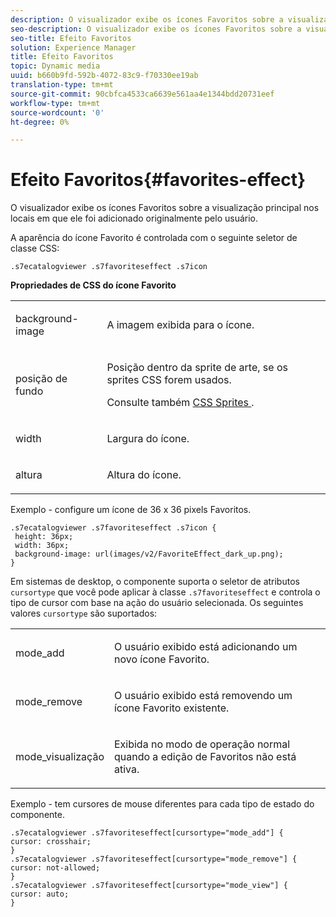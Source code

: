 ```yaml
---
description: O visualizador exibe os ícones Favoritos sobre a visualização principal nos locais em que ele foi adicionado originalmente pelo usuário.
seo-description: O visualizador exibe os ícones Favoritos sobre a visualização principal nos locais em que ele foi adicionado originalmente pelo usuário.
seo-title: Efeito Favoritos
solution: Experience Manager
title: Efeito Favoritos
topic: Dynamic media
uuid: b660b9fd-592b-4072-83c9-f70330ee19ab
translation-type: tm+mt
source-git-commit: 90cbfca4533ca6639e561aa4e1344bdd20731eef
workflow-type: tm+mt
source-wordcount: '0'
ht-degree: 0%

---
```



# Efeito Favoritos{#favorites-effect}

O visualizador exibe os ícones Favoritos sobre a visualização principal nos locais em que ele foi adicionado originalmente pelo usuário.

<!--<a id="section_061E550C1C1D4DB2BD663A898895B38C"></a>-->

A aparência do ícone Favorito é controlada com o seguinte seletor de classe CSS:

```
.s7ecatalogviewer .s7favoriteseffect .s7icon
```

**Propriedades de CSS do ícone Favorito**

<table id="table_C48C56E696304C9BAFEE71BA9EA9A174"> 
 <tbody> 
  <tr> 
   <td colname="col1"> <p> <span class="codeph"> background-image  </span> </p> </td> 
   <td colname="col2"> <p> A imagem exibida para o ícone. </p> </td> 
  </tr> 
  <tr> 
   <td colname="col1"> <p> <span class="codeph"> posição de fundo  </span> </p> </td> 
   <td colname="col2"> <p> Posição dentro da sprite de arte, se os sprites CSS forem usados. </p> <p>Consulte também <a href="../../../c-html5-s7-aem-asset-viewers/c-html5-20-ecatalog-viewer-about/c-html5-20-ecatalog-viewer-customizingviewer/c-html5-20-ecatalog-viewer-customizingviewer.md#section-9d570f95eb2443aca74c1b02f6e89aff" format="dita" scope="local"> CSS Sprites </a>. </p> </td> 
  </tr> 
  <tr> 
   <td colname="col1"> <p> <span class="codeph"> width </span> </p> </td> 
   <td colname="col2"> <p>Largura do ícone. </p> </td> 
  </tr> 
  <tr> 
   <td colname="col1"> <p> <span class="codeph"> altura  </span> </p> </td> 
   <td colname="col2"> <p>Altura do ícone. </p> </td> 
  </tr> 
 </tbody> 
</table>

Exemplo - configure um ícone de 36 x 36 pixels Favoritos.

```
.s7ecatalogviewer .s7favoriteseffect .s7icon { 
 height: 36px; 
 width: 36px;  
 background-image: url(images/v2/FavoriteEffect_dark_up.png); 
}
```

Em sistemas de desktop, o componente suporta o seletor de atributos `cursortype` que você pode aplicar à classe `.s7favoriteseffect` e controla o tipo de cursor com base na ação do usuário selecionada. Os seguintes valores `cursortype` são suportados:

<table id="table_71F8F333909247E4ACFEBDE3A1370EAB"> 
 <tbody> 
  <tr> 
   <td colname="col1"> <p> <span class="codeph"> mode_add  </span> </p> </td> 
   <td colname="col2"> <p>O usuário exibido está adicionando um novo ícone Favorito. </p> </td> 
  </tr> 
  <tr> 
   <td colname="col1"> <p> <span class="codeph"> mode_remove  </span> </p> </td> 
   <td colname="col2"> <p>O usuário exibido está removendo um ícone Favorito existente. </p> </td> 
  </tr> 
  <tr> 
   <td colname="col1"> <p> <span class="codeph"> mode_visualização  </span> </p> </td> 
   <td colname="col2"> <p>Exibida no modo de operação normal quando a edição de Favoritos não está ativa. </p> </td> 
  </tr> 
 </tbody> 
</table>

Exemplo - tem cursores de mouse diferentes para cada tipo de estado do componente.

```
.s7ecatalogviewer .s7favoriteseffect[cursortype="mode_add"] { 
cursor: crosshair; 
} 
.s7ecatalogviewer .s7favoriteseffect[cursortype="mode_remove"] { 
cursor: not-allowed; 
} 
.s7ecatalogviewer .s7favoriteseffect[cursortype="mode_view"] { 
cursor: auto; 
}
```

